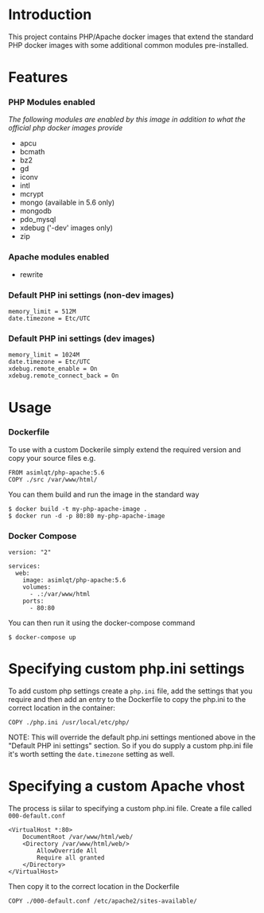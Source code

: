 # Introduction

This project contains PHP/Apache docker images that extend the standard PHP docker images with some additional common modules pre-installed.

# Features
### PHP Modules enabled
*The following modules are enabled by this image in addition to what the official php docker images provide*
* apcu
* bcmath
* bz2
* gd
* iconv
* intl
* mcrypt
* mongo (available in 5.6 only)
* mongodb
* pdo_mysql
* xdebug ('-dev' images only)
* zip

### Apache modules enabled
* rewrite

### Default PHP ini settings (non-dev images)
```
memory_limit = 512M
date.timezone = Etc/UTC
```

### Default PHP ini settings (dev images)
```
memory_limit = 1024M
date.timezone = Etc/UTC
xdebug.remote_enable = On
xdebug.remote_connect_back = On
```

# Usage
### Dockerfile
To use with a custom Dockerile simply extend the required version and copy your source files e.g.
```
FROM asimlqt/php-apache:5.6
COPY ./src /var/www/html/
```
You can them build and run the image in the standard way
```
$ docker build -t my-php-apache-image .
$ docker run -d -p 80:80 my-php-apache-image
```

### Docker Compose
```
version: "2"

services:
  web:
    image: asimlqt/php-apache:5.6
    volumes:
      - .:/var/www/html
    ports:
      - 80:80

```
You can then run it using the docker-compose command
```
$ docker-compose up
```

# Specifying custom php.ini settings
To add custom php settings create a `php.ini` file, add the settings that you require and then add an entry to the Dockerfile to copy the php.ini to the correct location in the container:
```
COPY ./php.ini /usr/local/etc/php/
```
NOTE: This will override the default php.ini settings mentioned above in the "Default PHP ini settings" section. So if you do supply a custom php.ini file it's worth setting the `date.timezone` setting as well.

# Specifying a custom Apache vhost
The process is siilar to specifying a custom php.ini file. Create a file called `000-default.conf`
```
<VirtualHost *:80>
    DocumentRoot /var/www/html/web/
    <Directory /var/www/html/web/>
        AllowOverride All
        Require all granted
    </Directory>
</VirtualHost>
```
Then copy it to the correct location in the Dockerfile
```
COPY ./000-default.conf /etc/apache2/sites-available/
```

